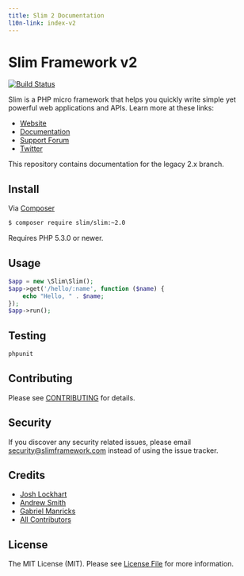```yaml
---
title: Slim 2 Documentation
l10n-link: index-v2
---
```

# Slim Framework v2

[![Build Status](https://travis-ci.org/slimphp/Slim.svg?branch=develop)](https://travis-ci.org/slimphp/Slim)

Slim is a PHP micro framework that helps you quickly write simple yet powerful web applications and APIs. Learn more at these links:

- [Website](http://www.slimframework.com)
- [Documentation](http://docs.slimframework.com)
- [Support Forum](http://help.slimframework.com)
- [Twitter](https://twitter.com/slimphp)

This repository contains documentation for the legacy 2.x branch.

## Install

Via [Composer](https://getcomposer.org/)

```bash
$ composer require slim/slim:~2.0
```

Requires PHP 5.3.0 or newer.

## Usage

```php
$app = new \Slim\Slim();
$app->get('/hello/:name', function ($name) {
    echo "Hello, " . $name;
});
$app->run();
```

## Testing

```bash
phpunit
```

## Contributing

Please see [CONTRIBUTING](https://github.com/slimphp/Slim/blob/master/CONTRIBUTING.md) for details.

## Security

If you discover any security related issues, please email security@slimframework.com instead of using the issue tracker.

## Credits

- [Josh Lockhart](https://github.com/codeguy)
- [Andrew Smith](https://github.com/silentworks)
- [Gabriel Manricks](https://github.com/gmanricks) 
- [All Contributors](https://github.com/slimphp/Slim/graphs/contributors)

## License

The MIT License (MIT). Please see [License File](https://github.com/slimphp/Slim/blob/master/LICENSE.md) for more information.
